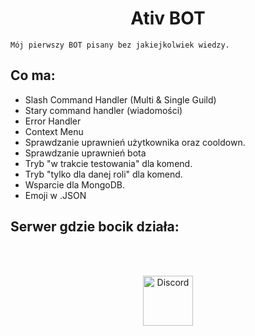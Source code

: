 
<div align="center">
  <p>
    <h1>Ativ BOT</h1>
  </p>
</div>

```
Mój pierwszy BOT pisany bez jakiejkolwiek wiedzy.
```

## Co ma:

* Slash Command Handler (Multi & Single Guild)
* Stary command handler (wiadomości)
* Error Handler
* Context Menu
* Sprawdzanie uprawnień użytkownika oraz cooldown.
* Sprawdzanie uprawnień bota
* Tryb "w trakcie testowania" dla komend.
* Tryb "tylko dla danej roli" dla komend.
* Wsparcie dla MongoDB.
* Emoji w .JSON

## Serwer gdzie bocik działa: 
<a href="https://discord.gg/wiemjak"></a>
<br></br>
<div align="center">
<a href="https://discord.gg/wiemjak">
    <img src="https://user-images.githubusercontent.com/59381835/92191514-d649ad80-ee18-11ea-9bc4-e95c7a122a99.png" alt="Discord" width="80"/>
  </a>
  </div>

